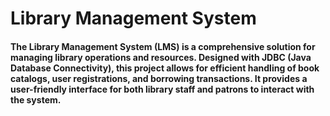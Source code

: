 <h1>Library Management System</h1>
<h4>The Library Management System (LMS) is a comprehensive solution for managing library operations and resources. Designed with JDBC (Java Database Connectivity), this project allows for efficient handling of book catalogs, user registrations, and borrowing transactions. It provides a user-friendly interface for both library staff and patrons to interact with the system.</h4>
